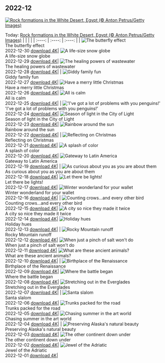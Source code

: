 ## 2022-12
[![Rock formations in the White Desert, Egypt (© Anton Petrus/Getty Images)](https://cn.bing.com/th?id=OHR.ChalkRock_EN-US3353441410_UHD.jpg&w=1000)](https://cn.bing.com/th?id=OHR.ChalkRock_EN-US3353441410_UHD.jpg&pid=hp&w=3840&h=2160&rs=1&c=4)

Today: [Rock formations in the White Desert, Egypt (© Anton Petrus/Getty Images)](https://cn.bing.com/th?id=OHR.ChalkRock_EN-US3353441410_UHD.jpg&pid=hp&w=3840&h=2160&rs=1&c=4)
  |      |      |      |
| :----: | :----: | :----: |
| ![The butterfly effect](https://cn.bing.com/th?id=OHR.ButterflyEffect_EN-US4238684091_UHD.jpg&pid=hp&w=384&h=216&rs=1&c=4) <br/> The butterfly effect <br/> 2022-12-30  [download 4K](https://cn.bing.com/th?id=OHR.ButterflyEffect_EN-US4238684091_UHD.jpg&pid=hp&w=3840&h=2160&rs=1&c=4)| ![A life-size snow globe](https://cn.bing.com/th?id=OHR.ChiesaBianca_EN-US6649530996_UHD.jpg&pid=hp&w=384&h=216&rs=1&c=4) <br/> A life-size snow globe <br/> 2022-12-29  [download 4K](https://cn.bing.com/th?id=OHR.ChiesaBianca_EN-US6649530996_UHD.jpg&pid=hp&w=3840&h=2160&rs=1&c=4)| ![The healing powers of wastewater](https://cn.bing.com/th?id=OHR.BlueLagoon_EN-US6577382520_UHD.jpg&pid=hp&w=384&h=216&rs=1&c=4) <br/> The healing powers of wastewater <br/> 2022-12-28  [download 4K](https://cn.bing.com/th?id=OHR.BlueLagoon_EN-US6577382520_UHD.jpg&pid=hp&w=3840&h=2160&rs=1&c=4)|
| ![Giddy family fun](https://cn.bing.com/th?id=OHR.BeverleyWestwood_EN-US6464100653_UHD.jpg&pid=hp&w=384&h=216&rs=1&c=4) <br/> Giddy family fun <br/> 2022-12-27  [download 4K](https://cn.bing.com/th?id=OHR.BeverleyWestwood_EN-US6464100653_UHD.jpg&pid=hp&w=3840&h=2160&rs=1&c=4)| ![Have a merry little Christmas](https://cn.bing.com/th?id=OHR.ChristmasSouvenir_EN-US6355954352_UHD.jpg&pid=hp&w=384&h=216&rs=1&c=4) <br/> Have a merry little Christmas <br/> 2022-12-26  [download 4K](https://cn.bing.com/th?id=OHR.ChristmasSouvenir_EN-US6355954352_UHD.jpg&pid=hp&w=3840&h=2160&rs=1&c=4)| ![All is calm](https://cn.bing.com/th?id=OHR.AmalgaTree_EN-US6271369167_UHD.jpg&pid=hp&w=384&h=216&rs=1&c=4) <br/> All is calm <br/> 2022-12-25  [download 4K](https://cn.bing.com/th?id=OHR.AmalgaTree_EN-US6271369167_UHD.jpg&pid=hp&w=3840&h=2160&rs=1&c=4)|
| !['I've got a lot of problems with you penguins!'](https://cn.bing.com/th?id=OHR.GentooGrievances_EN-US6133793039_UHD.jpg&pid=hp&w=384&h=216&rs=1&c=4) <br/> 'I've got a lot of problems with you penguins!' <br/> 2022-12-24  [download 4K](https://cn.bing.com/th?id=OHR.GentooGrievances_EN-US6133793039_UHD.jpg&pid=hp&w=3840&h=2160&rs=1&c=4)| ![Season of light in the City of Light](https://cn.bing.com/th?id=OHR.TreeGaleriesLafayette_EN-US9731347729_UHD.jpg&pid=hp&w=384&h=216&rs=1&c=4) <br/> Season of light in the City of Light <br/> 2022-12-23  [download 4K](https://cn.bing.com/th?id=OHR.TreeGaleriesLafayette_EN-US9731347729_UHD.jpg&pid=hp&w=3840&h=2160&rs=1&c=4)| ![Rainbow around the sun](https://cn.bing.com/th?id=OHR.SolarHalo_EN-US5994527098_UHD.jpg&pid=hp&w=384&h=216&rs=1&c=4) <br/> Rainbow around the sun <br/> 2022-12-22  [download 4K](https://cn.bing.com/th?id=OHR.SolarHalo_EN-US5994527098_UHD.jpg&pid=hp&w=3840&h=2160&rs=1&c=4)|
| ![Reflecting on Christmas](https://cn.bing.com/th?id=OHR.PalaceBelvedere_EN-US5817237970_UHD.jpg&pid=hp&w=384&h=216&rs=1&c=4) <br/> Reflecting on Christmas <br/> 2022-12-21  [download 4K](https://cn.bing.com/th?id=OHR.PalaceBelvedere_EN-US5817237970_UHD.jpg&pid=hp&w=3840&h=2160&rs=1&c=4)| ![A splash of color](https://cn.bing.com/th?id=OHR.WinterberryBush_EN-US5722169778_UHD.jpg&pid=hp&w=384&h=216&rs=1&c=4) <br/> A splash of color <br/> 2022-12-20  [download 4K](https://cn.bing.com/th?id=OHR.WinterberryBush_EN-US5722169778_UHD.jpg&pid=hp&w=3840&h=2160&rs=1&c=4)| ![Gateway to Latin America](https://cn.bing.com/th?id=OHR.SouthBeach_EN-US5638482869_UHD.jpg&pid=hp&w=384&h=216&rs=1&c=4) <br/> Gateway to Latin America <br/> 2022-12-19  [download 4K](https://cn.bing.com/th?id=OHR.SouthBeach_EN-US5638482869_UHD.jpg&pid=hp&w=3840&h=2160&rs=1&c=4)|
| ![As curious about you as you are about them](https://cn.bing.com/th?id=OHR.GlacierGoats_EN-US5564943350_UHD.jpg&pid=hp&w=384&h=216&rs=1&c=4) <br/> As curious about you as you are about them <br/> 2022-12-18  [download 4K](https://cn.bing.com/th?id=OHR.GlacierGoats_EN-US5564943350_UHD.jpg&pid=hp&w=3840&h=2160&rs=1&c=4)| ![Let there be lights!](https://cn.bing.com/th?id=OHR.AtlantaLights_EN-US5495340965_UHD.jpg&pid=hp&w=384&h=216&rs=1&c=4) <br/> Let there be lights! <br/> 2022-12-17  [download 4K](https://cn.bing.com/th?id=OHR.AtlantaLights_EN-US5495340965_UHD.jpg&pid=hp&w=3840&h=2160&rs=1&c=4)| ![Winter wonderland for your wallet](https://cn.bing.com/th?id=OHR.Borovets_EN-US3037571286_UHD.jpg&pid=hp&w=384&h=216&rs=1&c=4) <br/> Winter wonderland for your wallet <br/> 2022-12-16  [download 4K](https://cn.bing.com/th?id=OHR.Borovets_EN-US3037571286_UHD.jpg&pid=hp&w=3840&h=2160&rs=1&c=4)|
| ![Counting crows...and every other bird](https://cn.bing.com/th?id=OHR.GildedFlicker_EN-US2911251361_UHD.jpg&pid=hp&w=384&h=216&rs=1&c=4) <br/> Counting crows...and every other bird <br/> 2022-12-15  [download 4K](https://cn.bing.com/th?id=OHR.GildedFlicker_EN-US2911251361_UHD.jpg&pid=hp&w=3840&h=2160&rs=1&c=4)| ![A city so nice they made it twice](https://cn.bing.com/th?id=OHR.InstagramHallstatt_EN-US2608371794_UHD.jpg&pid=hp&w=384&h=216&rs=1&c=4) <br/> A city so nice they made it twice <br/> 2022-12-14  [download 4K](https://cn.bing.com/th?id=OHR.InstagramHallstatt_EN-US2608371794_UHD.jpg&pid=hp&w=3840&h=2160&rs=1&c=4)| ![Holiday hues](https://cn.bing.com/th?id=OHR.PoinsettiaDay_EN-US2361694439_UHD.jpg&pid=hp&w=384&h=216&rs=1&c=4) <br/> Holiday hues <br/> 2022-12-13  [download 4K](https://cn.bing.com/th?id=OHR.PoinsettiaDay_EN-US2361694439_UHD.jpg&pid=hp&w=3840&h=2160&rs=1&c=4)|
| ![Rocky Mountain runoff](https://cn.bing.com/th?id=OHR.TangleCreekFalls_EN-US2231198096_UHD.jpg&pid=hp&w=384&h=216&rs=1&c=4) <br/> Rocky Mountain runoff <br/> 2022-12-12  [download 4K](https://cn.bing.com/th?id=OHR.TangleCreekFalls_EN-US2231198096_UHD.jpg&pid=hp&w=3840&h=2160&rs=1&c=4)| ![When just a pinch of salt won't do](https://cn.bing.com/th?id=OHR.SaltDesert_EN-US2123050087_UHD.jpg&pid=hp&w=384&h=216&rs=1&c=4) <br/> When just a pinch of salt won't do <br/> 2022-12-11  [download 4K](https://cn.bing.com/th?id=OHR.SaltDesert_EN-US2123050087_UHD.jpg&pid=hp&w=3840&h=2160&rs=1&c=4)| ![What are these ancient animals?](https://cn.bing.com/th?id=OHR.NorwayMuskox_EN-US1914627688_UHD.jpg&pid=hp&w=384&h=216&rs=1&c=4) <br/> What are these ancient animals? <br/> 2022-12-10  [download 4K](https://cn.bing.com/th?id=OHR.NorwayMuskox_EN-US1914627688_UHD.jpg&pid=hp&w=3840&h=2160&rs=1&c=4)|
| ![Birthplace of the Renaissance](https://cn.bing.com/th?id=OHR.FlorenceAerial_EN-US1751882328_UHD.jpg&pid=hp&w=384&h=216&rs=1&c=4) <br/> Birthplace of the Renaissance <br/> 2022-12-09  [download 4K](https://cn.bing.com/th?id=OHR.FlorenceAerial_EN-US1751882328_UHD.jpg&pid=hp&w=3840&h=2160&rs=1&c=4)| ![Where the battle began](https://cn.bing.com/th?id=OHR.KaneoheHI_EN-US1621373073_UHD.jpg&pid=hp&w=384&h=216&rs=1&c=4) <br/> Where the battle began <br/> 2022-12-08  [download 4K](https://cn.bing.com/th?id=OHR.KaneoheHI_EN-US1621373073_UHD.jpg&pid=hp&w=3840&h=2160&rs=1&c=4)| ![Stretching out in the Everglades](https://cn.bing.com/th?id=OHR.GreatEgret_EN-US1489292796_UHD.jpg&pid=hp&w=384&h=216&rs=1&c=4) <br/> Stretching out in the Everglades <br/> 2022-12-07  [download 4K](https://cn.bing.com/th?id=OHR.GreatEgret_EN-US1489292796_UHD.jpg&pid=hp&w=3840&h=2160&rs=1&c=4)|
| ![Santa slalom](https://cn.bing.com/th?id=OHR.StNick_EN-US1370158441_UHD.jpg&pid=hp&w=384&h=216&rs=1&c=4) <br/> Santa slalom <br/> 2022-12-06  [download 4K](https://cn.bing.com/th?id=OHR.StNick_EN-US1370158441_UHD.jpg&pid=hp&w=3840&h=2160&rs=1&c=4)| ![Trunks packed for the road](https://cn.bing.com/th?id=OHR.KilimanjaroElephants_EN-US1249382486_UHD.jpg&pid=hp&w=384&h=216&rs=1&c=4) <br/> Trunks packed for the road <br/> 2022-12-05  [download 4K](https://cn.bing.com/th?id=OHR.KilimanjaroElephants_EN-US1249382486_UHD.jpg&pid=hp&w=3840&h=2160&rs=1&c=4)| ![Chasing summer in the art world](https://cn.bing.com/th?id=OHR.MiamiDT_EN-US0878462019_UHD.jpg&pid=hp&w=384&h=216&rs=1&c=4) <br/> Chasing summer in the art world <br/> 2022-12-04  [download 4K](https://cn.bing.com/th?id=OHR.MiamiDT_EN-US0878462019_UHD.jpg&pid=hp&w=3840&h=2160&rs=1&c=4)|
| ![Preserving Alaska's natural beauty](https://cn.bing.com/th?id=OHR.BraidedRiverDelta_EN-US0693594934_UHD.jpg&pid=hp&w=384&h=216&rs=1&c=4) <br/> Preserving Alaska's natural beauty <br/> 2022-12-03  [download 4K](https://cn.bing.com/th?id=OHR.BraidedRiverDelta_EN-US0693594934_UHD.jpg&pid=hp&w=3840&h=2160&rs=1&c=4)| ![The other continent down under](https://cn.bing.com/th?id=OHR.AntarcticaDay_EN-US9921573438_UHD.jpg&pid=hp&w=384&h=216&rs=1&c=4) <br/> The other continent down under <br/> 2022-12-02  [download 4K](https://cn.bing.com/th?id=OHR.AntarcticaDay_EN-US9921573438_UHD.jpg&pid=hp&w=3840&h=2160&rs=1&c=4)| ![Jewel of the Adriatic](https://cn.bing.com/th?id=OHR.RovinjCroatia_EN-US9834093615_UHD.jpg&pid=hp&w=384&h=216&rs=1&c=4) <br/> Jewel of the Adriatic <br/> 2022-12-01  [download 4K](https://cn.bing.com/th?id=OHR.RovinjCroatia_EN-US9834093615_UHD.jpg&pid=hp&w=3840&h=2160&rs=1&c=4)|
